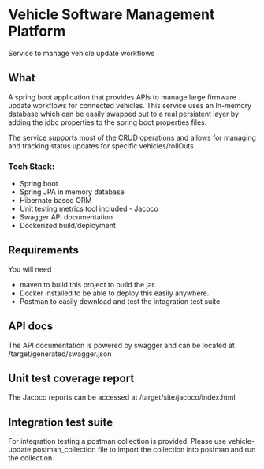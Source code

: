 # Vehicle Software Management Platform
Service to manage vehicle update workflows

## What

A spring boot application that provides APIs to manage large firmware update workflows for connected vehicles.
This service uses an In-memory database which can be easily swapped out to a real persistent layer by adding the jdbc
properties to the spring boot properties files.

The service supports most of the CRUD operations and allows for managing and tracking status updates for specific vehicles/rollOuts

### Tech Stack:
- Spring boot
- Spring JPA in memory database
- Hibernate based ORM
- Unit testing metrics tool included - Jacoco
- Swagger API documentation
- Dockerized build/deployment

## Requirements

You will need
- maven to build this project to build the jar.
- Docker installed to be able to deploy this easily anywhere.
- Postman to easily download and test the integration test suite


## API docs

The API documentation is powered by swagger and can be located at /target/generated/swagger.json

## Unit test coverage report

The Jacoco reports can be accessed at /target/site/jacoco/index.html

## Integration test suite

For integration testing a postman collection is provided. Please use vehicle-update.postman_collection file to import the
collection into postman and run the collection.
